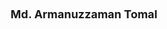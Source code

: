 ---
layout: page
title:  <font size = 4> Md. Armanuzzaman Tomal </font>
description: University at Buffalo, <br />2024 <br /> Assistant Professor at The University of Texas at El Paso
img: assets/img/members/tomal.jpg
importance: 4
category: PhD Alumni
redirect: https://tomal-kuet.github.io/armanuzzaman/
---
